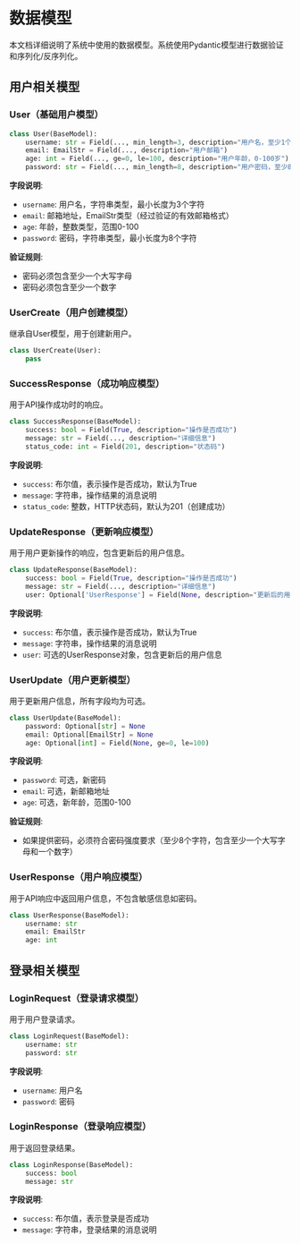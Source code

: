 # 数据模型

本文档详细说明了系统中使用的数据模型。系统使用Pydantic模型进行数据验证和序列化/反序列化。

## 用户相关模型

### User（基础用户模型）

```python
class User(BaseModel):
    username: str = Field(..., min_length=3, description="用户名，至少1个字符")
    email: EmailStr = Field(..., description="用户邮箱")
    age: int = Field(..., ge=0, le=100, description="用户年龄，0-100岁")
    password: str = Field(..., min_length=8, description="用户密码，至少8个字符")
```

**字段说明**:
- `username`: 用户名，字符串类型，最小长度为3个字符
- `email`: 邮箱地址，EmailStr类型（经过验证的有效邮箱格式）
- `age`: 年龄，整数类型，范围0-100
- `password`: 密码，字符串类型，最小长度为8个字符

**验证规则**:
- 密码必须包含至少一个大写字母
- 密码必须包含至少一个数字

### UserCreate（用户创建模型）

继承自User模型，用于创建新用户。

```python
class UserCreate(User):
    pass
```

### SuccessResponse（成功响应模型）

用于API操作成功时的响应。

```python
class SuccessResponse(BaseModel):
    success: bool = Field(True, description="操作是否成功")
    message: str = Field(..., description="详细信息")
    status_code: int = Field(201, description="状态码")
```

**字段说明**:
- `success`: 布尔值，表示操作是否成功，默认为True
- `message`: 字符串，操作结果的消息说明
- `status_code`: 整数，HTTP状态码，默认为201（创建成功）

### UpdateResponse（更新响应模型）

用于用户更新操作的响应，包含更新后的用户信息。

```python
class UpdateResponse(BaseModel):
    success: bool = Field(True, description="操作是否成功")
    message: str = Field(..., description="详细信息")
    user: Optional['UserResponse'] = Field(None, description="更新后的用户信息")
```

**字段说明**:
- `success`: 布尔值，表示操作是否成功，默认为True
- `message`: 字符串，操作结果的消息说明
- `user`: 可选的UserResponse对象，包含更新后的用户信息

### UserUpdate（用户更新模型）

用于更新用户信息，所有字段均为可选。

```python
class UserUpdate(BaseModel):
    password: Optional[str] = None
    email: Optional[EmailStr] = None
    age: Optional[int] = Field(None, ge=0, le=100)
```

**字段说明**:
- `password`: 可选，新密码
- `email`: 可选，新邮箱地址
- `age`: 可选，新年龄，范围0-100

**验证规则**:
- 如果提供密码，必须符合密码强度要求（至少8个字符，包含至少一个大写字母和一个数字）

### UserResponse（用户响应模型）

用于API响应中返回用户信息，不包含敏感信息如密码。

```python
class UserResponse(BaseModel):
    username: str
    email: EmailStr
    age: int
```

## 登录相关模型

### LoginRequest（登录请求模型）

用于用户登录请求。

```python
class LoginRequest(BaseModel):
    username: str
    password: str
```

**字段说明**:
- `username`: 用户名
- `password`: 密码

### LoginResponse（登录响应模型）

用于返回登录结果。

```python
class LoginResponse(BaseModel):
    success: bool
    message: str
```

**字段说明**:
- `success`: 布尔值，表示登录是否成功
- `message`: 字符串，登录结果的消息说明 